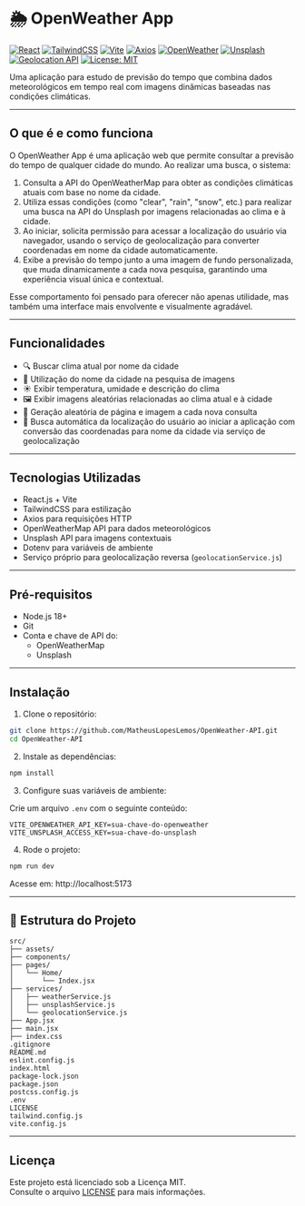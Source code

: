 # 🌦️ OpenWeather App

[![React](https://img.shields.io/badge/React-18.2.0-61DAFB?style=flat&logo=react)](https://reactjs.org/)
[![TailwindCSS](https://img.shields.io/badge/TailwindCSS-3.3.0-06B6D4?style=flat&logo=tailwind-css)](https://tailwindcss.com/)
[![Vite](https://img.shields.io/badge/Vite-4.5.0-646CFF?style=flat&logo=vite)](https://vitejs.dev/)
[![Axios](https://img.shields.io/badge/Axios-1.x-5A29E4?style=flat)](https://axios-http.com/)
[![OpenWeather](https://img.shields.io/badge/API-OpenWeatherMap-orange?style=flat)](https://openweathermap.org/)
[![Unsplash](https://img.shields.io/badge/API-Unsplash-black?style=flat&logo=unsplash)](https://unsplash.com/developers)
[![Geolocation API](https://img.shields.io/badge/API-Geolocation-blue?style=flat&logo=location-dot&logoColor=white)](https://developer.mozilla.org/en-US/docs/Web/API/Geolocation_API)
[![License: MIT](https://img.shields.io/badge/License-MIT-yellow.svg)](https://github.com/MatheusLopesLemos/OpenWeather-API/blob/main/LICENSE)

Uma aplicação para estudo de previsão do tempo que combina dados meteorológicos em tempo real com imagens dinâmicas baseadas nas condições climáticas.

---

## O que é e como funciona

O OpenWeather App é uma aplicação web que permite consultar a previsão do tempo de qualquer cidade do mundo. Ao realizar uma busca, o sistema:

1. Consulta a API do OpenWeatherMap para obter as condições climáticas atuais com base no nome da cidade.
2. Utiliza essas condições (como "clear", "rain", "snow", etc.) para realizar uma busca na API do Unsplash por imagens relacionadas ao clima e à cidade.
3. Ao iniciar, solicita permissão para acessar a localização do usuário via navegador, usando o serviço de geolocalização para converter coordenadas em nome da cidade automaticamente.
4. Exibe a previsão do tempo junto a uma imagem de fundo personalizada, que muda dinamicamente a cada nova pesquisa, garantindo uma experiência visual única e contextual.

Esse comportamento foi pensado para oferecer não apenas utilidade, mas também uma interface mais envolvente e visualmente agradável.

---

## Funcionalidades

- 🔍 Buscar clima atual por nome da cidade
- 📍 Utilização do nome da cidade na pesquisa de imagens
- ☀️ Exibir temperatura, umidade e descrição do clima
- 🖼️ Exibir imagens aleatórias relacionadas ao clima atual e à cidade
- 🔀 Geração aleatória de página e imagem a cada nova consulta
- 📡 Busca automática da localização do usuário ao iniciar a aplicação com conversão das coordenadas para nome da cidade via serviço de geolocalização

---

## Tecnologias Utilizadas

- React.js + Vite
- TailwindCSS para estilização
- Axios para requisições HTTP
- OpenWeatherMap API para dados meteorológicos
- Unsplash API para imagens contextuais
- Dotenv para variáveis de ambiente
- Serviço próprio para geolocalização reversa (`geolocationService.js`)

---

## Pré-requisitos

- Node.js 18+
- Git
- Conta e chave de API do:
  - OpenWeatherMap
  - Unsplash

---

## Instalação

1. Clone o repositório:

```bash
git clone https://github.com/MatheusLopesLemos/OpenWeather-API.git
cd OpenWeather-API
```

2. Instale as dependências:

```bash
npm install
```

3. Configure suas variáveis de ambiente:

Crie um arquivo `.env` com o seguinte conteúdo:

```env
VITE_OPENWEATHER_API_KEY=sua-chave-do-openweather
VITE_UNSPLASH_ACCESS_KEY=sua-chave-do-unsplash
```

4. Rode o projeto:

```bash
npm run dev
```

Acesse em: http://localhost:5173

---

## 📁 Estrutura do Projeto

```
src/
├── assets/
├── components/
├── pages/
│   └── Home/
│       └── Index.jsx
├── services/
│   ├── weatherService.js
│   ├── unsplashService.js
│   └── geolocationService.js
├── App.jsx
├── main.jsx
├── index.css
.gitignore
README.md
eslint.config.js
index.html
package-lock.json
package.json
postcss.config.js
.env
LICENSE
tailwind.config.js
vite.config.js
```

---

## Licença

Este projeto está licenciado sob a Licença MIT.  
Consulte o arquivo [LICENSE](https://github.com/MatheusLopesLemos/OpenWeather-API/blob/main/LICENSE) para mais informações.
